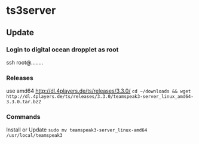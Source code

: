 # ts3server

## Update

### Login to digital ocean dropplet as root
ssh root@........

### Releases
use amd64
http://dl.4players.de/ts/releases/3.3.0/
`cd ~/downloads && wget http://dl.4players.de/ts/releases/3.3.0/teamspeak3-server_linux_amd64-3.3.0.tar.bz2`

### Commands
Install or Update
`sudo mv teamspeak3-server_linux-amd64 /usr/local/teamspeak3`
